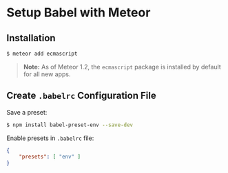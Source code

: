 # Setup Babel with Meteor

## Installation

```bash
$ meteor add ecmascript
```

> **Note:** As of Meteor 1.2, the `ecmascript` package is installed by default for all new apps.

## Create `.babelrc` Configuration File

Save a preset:
```bash
$ npm install babel-preset-env --save-dev
```

Enable presets in `.babelrc` file:
```json
{
    "presets": [ "env" ]
}
```

